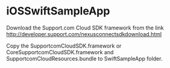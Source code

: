 # iOSSwiftSampleApp

Download the Support.com Cloud SDK framework from the link 
http://developer.support.com/nexusconnectsdkdownload.html

Copy the SupportcomCloudSDK.framework or CoreSupportcomCloudSDK.framework and SupportcomCloudResources.bundle to SwiftSampleApp folder.
